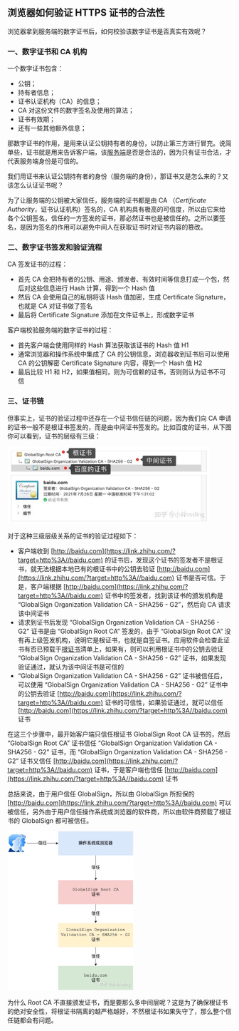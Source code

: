 ## 浏览器如何验证 HTTPS 证书的合法性

浏览器拿到服务端的数字证书后，如何校验该数字证书是否真实有效呢？

### 一、数字证书和 CA 机构

一个数字证书包含：

- 公钥；
- 持有者信息；
- 证书认证机构（CA）的信息；
- CA 对这份文件的数字签名及使用的算法；
- 证书有效期；
- 还有一些其他额外信息；

那数字证书的作用，是用来认证公钥持有者的身份，以防止第三方进行冒充。说简单些，证书就是用来告诉客户端，该[服务端](https://www.zhihu.com/search?q=服务端&search_source=Entity&hybrid_search_source=Entity&hybrid_search_extra={"sourceType"%3A"answer"%2C"sourceId"%3A1914075935})是否是合法的，因为只有证书合法，才代表服务端身份是可信的。

我们用证书来认证公钥持有者的身份（服务端的身份），那证书又是怎么来的？又该怎么认证证书呢？

为了让服务端的公钥被大家信任，服务端的证书都是由 CA （*Certificate Authority*，证书认证机构）签名的，CA 机构具有极高的可信度，所以由它来给各个公钥签名，信任的一方签发的证书，那必然证书也是被信任的。之所以要签名，是因为签名的作用可以避免中间人在获取证书时对证书内容的篡改。

### 二、数字证书签发和验证流程

CA 签发证书的过程：

- 首先 CA 会把持有者的公钥、用途、颁发者、有效时间等信息打成一个包，然后对这些信息进行 Hash 计算，得到一个 Hash 值
- 然后 CA 会使用自己的私钥将该 Hash 值加密，生成 Certificate Signature，也就是 CA 对证书做了签名
- 最后将 Certificate Signature 添加在文件证书上，形成数字证书

客户端校验服务端的数字证书的过程：

- 首先客户端会使用同样的 Hash 算法获取该证书的 Hash 值 H1
- 通常浏览器和操作系统中集成了 CA 的公钥信息，浏览器收到证书后可以使用 CA 的公钥解密 Certificate Signature 内容，得到一个 Hash 值 H2 
- 最后比较 H1 和 H2，如果值相同，则为可信赖的证书，否则则认为证书不可信

### 三、证书链

但事实上，证书的验证过程中还存在一个证书信任链的问题，因为我们向 CA 申请的证书一般不是根证书签发的，而是由中间证书签发的。比如百度的证书，从下图你可以看到，证书的层级有三级：

<img src="./image/证书链.jpg" style="zoom:80%;" />

对于这种三级层级关系的证书的验证过程如下：

- 客户端收到 [http://baidu.com](https://link.zhihu.com/?target=http%3A//baidu.com) 的证书后，发现这个证书的签发者不是根证书，就无法根据本地已有的根证书中的公钥去验证 [http://baidu.com](https://link.zhihu.com/?target=http%3A//baidu.com) 证书是否可信。于是，客户端根据 [http://baidu.com](https://link.zhihu.com/?target=http%3A//baidu.com) 证书中的签发者，找到该证书的颁发机构是 “GlobalSign Organization Validation CA - SHA256 - G2”，然后向 CA 请求该中间证书
- 请求到证书后发现 “GlobalSign Organization Validation CA - SHA256 - G2” 证书是由 “GlobalSign Root CA” 签发的，由于 “GlobalSign Root CA” 没有再上级签发机构，说明它是根证书，也就是自签证书。应用软件会检查此证书有否已预载于[根证书](https://www.zhihu.com/search?q=根证书&search_source=Entity&hybrid_search_source=Entity&hybrid_search_extra={"sourceType"%3A"answer"%2C"sourceId"%3A1914075935})清单上，如果有，则可以利用根证书中的公钥去验证 “GlobalSign Organization Validation CA - SHA256 - G2” 证书，如果发现验证通过，就认为该中间证书是可信的
- “GlobalSign Organization Validation CA - SHA256 - G2” 证书被信任后，可以使用 “GlobalSign Organization Validation CA - SHA256 - G2” 证书中的公钥去验证 [http://baidu.com](https://link.zhihu.com/?target=http%3A//baidu.com) 证书的可信性，如果验证通过，就可以信任 [http://baidu.com](https://link.zhihu.com/?target=http%3A//baidu.com) 证书

在这三个步骤中，最开始客户端只信任根证书 GlobalSign Root CA 证书的，然后 “GlobalSign Root CA” 证书信任 “GlobalSign Organization Validation CA - SHA256 - G2” 证书，而 “GlobalSign Organization Validation CA - SHA256 - G2” 证书又信任 [http://baidu.com](https://link.zhihu.com/?target=http%3A//baidu.com) 证书，于是客户端也信任 [http://baidu.com](https://link.zhihu.com/?target=http%3A//baidu.com) 证书

总括来说，由于用户信任 GlobalSign，所以由 GlobalSign 所担保的 [http://baidu.com](https://link.zhihu.com/?target=http%3A//baidu.com) 可以被信任，另外由于用户信任操作系统或浏览器的软件商，所以由软件商预载了根证书的 GlobalSign 都可被信任。

<img src="./image/信任链.jpg" style="zoom:40%;" />

为什么 Root CA 不直接颁发证书，而是要那么多中间层呢？这是为了确保根证书的绝对安全性，将根证书隔离的越严格越好，不然根证书如果失守了，那么整个信任链都会有问题。























